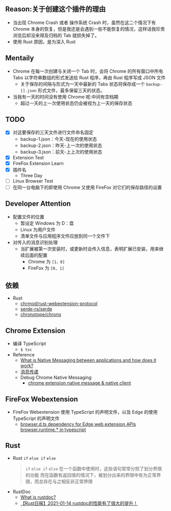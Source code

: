 <!--
 * @Author: your name
 * @Date: 2020-12-29 13:56:09
 * @LastEditTime: 2021-01-14 22:44:55
 * @LastEditors: Please set LastEditors
 * @Description: In User Settings Edit
 * @FilePath: \chrome_extension\README.md
-->
## Reason:关于创建这个插件的理由
  - 当出现 Chrome Crash 或者 操作系统 Crash 时，虽然在这二个情况下有 Chrome 本身的恢复，但是我还是会遇到一些不能恢复的情况，这样话我珍贵浏览后却没来得及归档的 Tab 就损失掉了。
  - 使用 Rust 原因，是为深入 Rust

## Mentaily
  - Chrome 在每一次创建与关闭一个 Tab 时，会将 Chrome 的所有窗口中所有 Tabs 以字符串数组的形式发送给 Rust 程序，再由 Rust 程序写成 JSON 文件
    - 关于保存的间隔与形式为一天中最新的 Tabs 状态将保存成一个 `backup-[].json` 形式文件，最多保留三天的状态。
  - 当我有一天的时间没有使用 Chrome 呢:中间有空档期
    - 超过一天的上一次使用状态仍会被视为上一天的保存状态
## TODO
  - [x] 对这要保存的三天文件进行文件命名固定
    - backup-1.json：今天-现在的使用状态
    - backup-2.json：昨天-上一次的使用状态
    - backup-3.json：前天-上上次的使用状态
  - [x] Extension Test
  - [x] FireFox Extension Learn
  - [x] 插件名
    - Three Day
  - [ ] Linux Browser Test
  - [ ] 在同一台电脑下的即使用 Chrome 又使用 FireFox 对它们的保存路径的设置

## Developer Attention
  - 配置文件的位置
    - 暂设定 Windows 为 D：盘
    - Linux 为用户文件
    - 清单文件与应用程序文件应放到同一个文件下
  - 对传入的消息识别处理
    - 当扩展被第一次安装时，或更新时会传入信息，表明扩展已安装，用来继续后面的配置
      - Chrome  为 `[1，0]`
      - FireFox 为 `[0, 1]`

## 依赖
  - Rust
    - [chrmod/rust-webextension-protocol](https://github.com/chrmod/rust-webextension-protocol)
    - [serde-rs/serde](https://github.com/serde-rs/serde) 
    - [chronotope/chrono](https://github.com/chronotope/chrono)

## Chrome Extension
  - 编译 TypeScript
    - `$ tsc`
  - Reference
    - [What is Native Messaging between applications and how does it work?](https://stackoverflow.com/questions/25169384/what-is-native-messaging-between-applications-and-how-does-it-work)
    - [消息传递](https://crxdoc-zh.appspot.com/extensions/messaging#external)
    - Debug Chrome Native Messaging
      - [chrome extension native message & native client](https://blog.csdn.net/weixin_36139431/article/details/98870250)

## FireFox Webextension
  - FireFox  Webextension 使用 TypeScript 的声明文件，以及 Edge 的使用 TypeScript 的声明文件
    - [browser.d.ts dependency for Edge web extension APIs browser.runtime.* in typescript](https://stackoverflow.com/questions/43650517/browser-d-ts-dependency-for-edge-web-extension-apis-browser-runtime-in-typescr)
## Rust
  - Rust `if` `else if` `else`
    > `if` `else if` `else` 在一个函数中使用时，这些语句常常分担了划分界限的功能
    > 而在函数有返回值的情况下，被划分出来的界限中有为正常界限，而总存在与之相反非正常界限
  - RustDoc
    - [What is rustdoc?](https://doc.rust-lang.org/rustdoc/what-is-rustdoc.html)
    - [【Rust日报】2021-01-14 rustdoc的性能有了很大的提升！](https://rustcc.cn/article?id=f27b49b2-7803-4011-9f4d-c924c152a0ab)